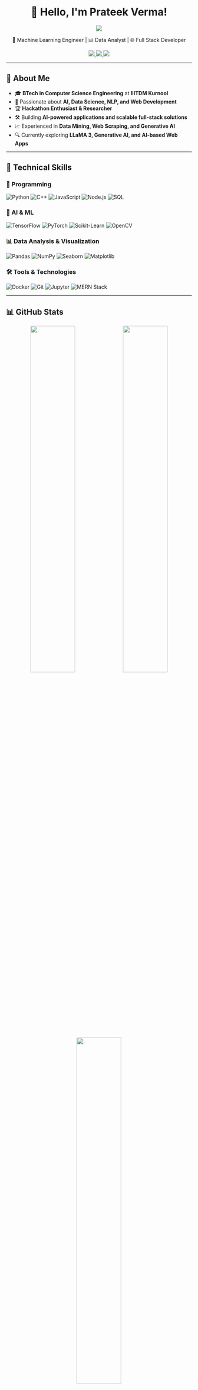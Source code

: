 <h1 align="center"> 👋 Hello, I'm Prateek Verma! </h1>
<p align="center">
  <img src="https://komarev.com/ghpvc/?username=prateekverma145&color=blueviolet&style=flat-square" />
</p>
<p align="center">
  🤖 Machine Learning Engineer | 📊 Data Analyst | 🌐 Full Stack Developer  
</p>

<p align="center">
  <a href="https://www.linkedin.com/in/prateek-verma-2a202b287">
    <img src="https://img.shields.io/badge/LinkedIn-Prateek%20Verma-blue?style=flat&logo=linkedin" />
  </a>
  <a href="https://prateekverma145.github.io/portfolio.io/">
    <img src="https://img.shields.io/badge/Portfolio-Visit-blueviolet?style=flat&logo=google-chrome" />
  </a>
  <a href="mailto:verma.lko.prateek03@gmail.com">
    <img src="https://img.shields.io/badge/Email-Contact%20Me-ff69b4?style=flat&logo=gmail" />
  </a>
</p>

---

## 🚀 About Me  

- 🎓 **BTech in Computer Science Engineering** at **IIITDM Kurnool**  
- 🔬 Passionate about **AI, Data Science, NLP, and Web Development**  
- 🏆 **Hackathon Enthusiast & Researcher**  
- 🛠️ Building **AI-powered applications and scalable full-stack solutions**  
- 📈 Experienced in **Data Mining, Web Scraping, and Generative AI**  
- 🔍 Currently exploring **LLaMA 3, Generative AI, and AI-based Web Apps**  

---

## 💼 Technical Skills  

### **🚀 Programming**  
![Python](https://img.shields.io/badge/-Python-3776AB?style=flat-square&logo=python&logoColor=white)
![C++](https://img.shields.io/badge/-C++-00599C?style=flat-square&logo=c%2B%2B&logoColor=white)
![JavaScript](https://img.shields.io/badge/-JavaScript-F7DF1E?style=flat-square&logo=javascript&logoColor=black)
![Node.js](https://img.shields.io/badge/-Node.js-339933?style=flat-square&logo=node.js&logoColor=white)
![SQL](https://img.shields.io/badge/-SQL-4479A1?style=flat-square&logo=MySQL&logoColor=white)

### **🤖 AI & ML**  
![TensorFlow](https://img.shields.io/badge/-TensorFlow-FF6F00?style=flat-square&logo=tensorflow&logoColor=white)
![PyTorch](https://img.shields.io/badge/-PyTorch-EE4C2C?style=flat-square&logo=pytorch&logoColor=white)
![Scikit-Learn](https://img.shields.io/badge/-Scikit%20Learn-F7931E?style=flat-square&logo=scikitlearn&logoColor=white)
![OpenCV](https://img.shields.io/badge/-OpenCV-5C3EE8?style=flat-square&logo=opencv&logoColor=white)

### **📊 Data Analysis & Visualization**  
![Pandas](https://img.shields.io/badge/-Pandas-150458?style=flat-square&logo=pandas&logoColor=white)
![NumPy](https://img.shields.io/badge/-NumPy-013243?style=flat-square&logo=numpy&logoColor=white)
![Seaborn](https://img.shields.io/badge/-Seaborn-007FFF?style=flat-square)
![Matplotlib](https://img.shields.io/badge/-Matplotlib-11557C?style=flat-square)

### **🛠 Tools & Technologies**  
![Docker](https://img.shields.io/badge/-Docker-2496ED?style=flat-square&logo=docker&logoColor=white)
![Git](https://img.shields.io/badge/-Git-F05032?style=flat-square&logo=git&logoColor=white)
![Jupyter](https://img.shields.io/badge/-Jupyter-F37626?style=flat-square&logo=jupyter&logoColor=white)
![MERN Stack](https://img.shields.io/badge/-MERN-ffffff?style=flat-square&logo=mongodb&logoColor=black)

---

## 📊 GitHub Stats  

<p align="center">
  <img src="https://github-readme-streak-stats.herokuapp.com/?user=prateekverma145&theme=radical&hide_border=true" width="49%" />
  <img src="https://github-readme-stats.vercel.app/api?username=prateekverma145&show_icons=true&theme=radical&hide_border=true" width="49%" />
</p>

<p align="center">
  <img src="https://github-readme-stats.vercel.app/api/top-langs/?username=prateekverma145&layout=compact&theme=radical&hide_border=true" width="49%" />
</p>

<p align="center">
  <img src="https://github-profile-summary-cards.vercel.app/api/cards/profile-details?username=prateekverma145&theme=radical" width="99%" />
</p>

---

## 🚀 Recent Projects  

🔹 **[NGO Management Website](https://github.com/prateekverma145/ngo-management)** - AI-driven platform for NGOs to manage volunteers, opportunities, and donations.  
🔹 **[E-commerce Chrome Extension](https://github.com/prateekverma145/E-commerceAI-chrome-extension)** - AI-powered extension for product Q&A on e-commerce sites using BERT.  
🔹 **[AI-based News Scraper](https://github.com/prateekverma145/SmartScrapAI)** - Automated web scraping and categorization of news articles using AI.  
🔹 **[Whatsapp Chat Analyzer](https://github.com/prateekverma145/whatsapp_chat_analyzer)** - Chat analysis project based on NLP.  

📌 **More projects:** [Check my repositories](https://github.com/prateekverma145?tab=repositories)!  

---

## 🏆 Achievements  

🏅 **Hackathon Finalist** - Built AI models for text extraction from images  
📜 **Published Research on OCR & NLP** for document processing  
🚀 **Developed AI-powered web solutions** for E-commerce and NGOs  
🔍 **Built scalable AI & Web applications** using **MERN + AI**  

---

## 📫 Connect with Me  

<p align="center">
  <a href="https://www.linkedin.com/in/prateek-verma-2a202b287">
    <img src="https://img.shields.io/badge/LinkedIn-Prateek%20Verma-blue?style=flat&logo=linkedin" />
  </a>
  <a href="https://prateekverma145.github.io/portfolio.io/">
    <img src="https://img.shields.io/badge/Portfolio-Visit-blueviolet?style=flat&logo=google-chrome" />
  </a>
  <a href="mailto:verma.lko.prateek03@gmail.com">
    <img src="https://img.shields.io/badge/Email-Contact%20Me-ff69b4?style=flat&logo=gmail" />
  </a>
</p>

---

## 🎯 Fun Facts  

🎮 **Competitive Programmer & Algorithm Enthusiast**  
🛠 **Loves building AI-powered Web Apps**  
📚 **Passionate about AI Research & Open Source Contributions**  

⭐ **If you like my work, give a star to my projects!**  

<p align="center">
  <img src="https://github-readme-activity-graph.vercel.app/graph?username=prateekverma145&theme=radical&hide_border=true" width="99%" />
</p>
